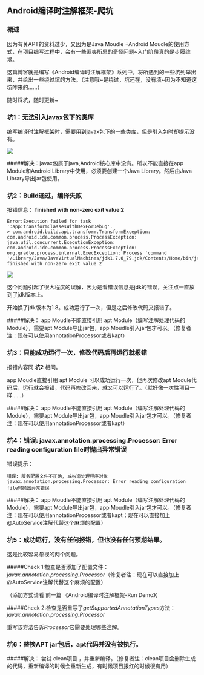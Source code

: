 ## Android编译时注解框架-爬坑

### 概述

因为有关APT的资料过少，又因为是Java Moudle +Android Moudle的使用方式，在项目编写过程中，会有一些匪夷所思的奇怪问题~入门阶段真的是步履维艰。

这篇博客就是编写《Android编译时注解框架》系列中，将所遇到的一些坑列举出来，并给出一些绕过坑的方法。（注意哦~是绕过，坑还在，没有填~因为不知道这坑咋来的……）

随时踩坑，随时更新~


### 坑1：无法引入javax包下的类库

编写编译时注解框架时，需要用到javax包下的一些类库，但是引入包时却提示没有。

![](https://p9-juejin.byteimg.com/tos-cn-i-k3u1fbpfcp/84bd9900457648bbaaf568cb0b2d6b1e~tplv-k3u1fbpfcp-watermark.image)


#####解决：javax包属于java,Android核心库中没有。所以不能直接在app Module和Android Library中使用，必须要创建一个Java Library。然后由Java Library导出jar包使用。


### 坑2：Build通过，编译失败

报错信息： **finished with non-zero exit value 2**

	Error:Execution failed for task ':app:transformClassesWithDexForDebug'.
	> com.android.build.api.transform.TransformException: com.android.ide.common.process.ProcessException: java.util.concurrent.ExecutionException: com.android.ide.common.process.ProcessException: org.gradle.process.internal.ExecException: Process 'command '/Library/Java/JavaVirtualMachines/jdk1.7.0_79.jdk/Contents/Home/bin/java'' finished with non-zero exit value 2


![](https://p3-juejin.byteimg.com/tos-cn-i-k3u1fbpfcp/57134e9600ca4634843068460ea30ad1~tplv-k3u1fbpfcp-watermark.image)

	
这个问题引起了很大程度的误解，因为是看错误信息是jdk的错误，关注点一直放到了jdk版本上。

开始换了jdk版本为1.8。成功运行了一次，但是之后修改代码又报错了。

#####解决： app Moudle不能直接引用 apt Module（编写注解处理代码的Module），需要apt Module导出jar包，app Moudle引入jar包才可以。（修复者注：现在可以使用annotationProcessor或者kapt）


### 坑3：只能成功运行一次，修改代码后再运行就报错

报错内容同 **坑2** 相同。

app Moudle直接引用 apt Module 可以成功运行一次，但再次修改apt Module代码后，运行就会报错，代码再修改回来，就又可以运行了。（就好像一次性项目一样……）

#####解决： app Moudle不能直接引用 apt Module（编写注解处理代码的Module），需要apt Module导出jar包，app Moudle引入jar包才可以。（修复者注：现在可以使用annotationProcessor或者kapt）


### 坑4：错误: javax.annotation.processing.Processor: Error reading configuration file时抛出异常错误


错误提示：

	错误: 服务配置文件不正确, 或构造处理程序对象javax.annotation.processing.Processor: Error reading configuration file时抛出异常错误

#####解决： app Moudle不能直接引用 apt Module（编写注解处理代码的Module），需要apt Module导出jar包，app Moudle引入jar包才可以。（修复者注：现在可以使用annotationProcessor或者kapt；现在可以直接加上@AutoService注解代替这个麻烦的配置）


### 坑5：成功运行，没有任何报错，但也没有任何预期结果。

这是比较容易忽视的两个问题。

#####Check 1:检查是否添加了配置文件：*javax.annotation.processing.Processor*（修复者注：现在可以直接加上@AutoService注解代替这个麻烦的配置）

（添加方式请看 前一篇 《Android编译时注解框架-Run Demo》）

#####Check 2:检查是否重写了*getSupportedAnnotationTypes*方法：*javax.annotation.processing.Processor*

重写该方法告诉*Processor*它需要处理哪些注解。
	
	
### 坑6：替换APT jar包后，apt代码并没有被执行。

#####解决： 尝试 clean项目 ，并重新编译。（修复者注：clean项目会删除生成的代码，重新编译的时候会重新生成，有时候项目报红的时候很有用）
	

	
	
	
	
	
